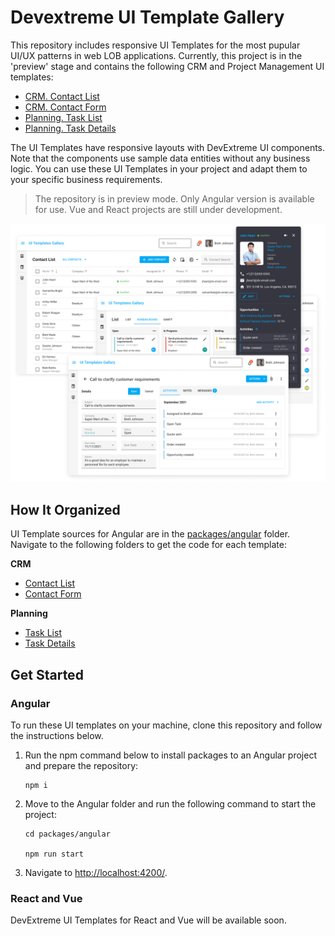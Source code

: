 # Devextreme UI Template Gallery

This repository includes responsive UI Templates for the most pupular UI/UX patterns in web LOB applications. Currently, this project is in the 'preview' stage and contains the following CRM and Project Management UI templates:

* [CRM. Contact List](https://devexpress.github.io/devextreme-ui-template-gallery/material.blue.light.compact/angular/default/#/crm-contact-list)
* [CRM. Contact Form](https://devexpress.github.io/devextreme-ui-template-gallery/material.blue.light.compact/angular/default/#/crm-contact-form)
* [Planning. Task List](https://devexpress.github.io/devextreme-ui-template-gallery/material.blue.light.compact/angular/default/#/planning-task-list)
* [Planning. Task Details](https://devexpress.github.io/devextreme-ui-template-gallery/material.blue.light.compact/angular/default/#/planning-task-details)

The UI Templates have responsive layouts with DevExtreme UI components. Note that the components use sample data entities without any business logic. You can use these UI Templates in your project and adapt them to your specific business requirements.

> The repository is in preview mode. Only Angular version is available for use. Vue and React projects are still under development.

![Devextreme UI Template Gallery](/images/ui-template-gallery.png)

## How It Organized

UI Template sources for Angular are in the [packages/angular](packages/angular) folder. Navigate to the following folders to get the code for each template:

**CRM**

* [Contact List](packages/angular/src/app/pages/crm-contact-list/) 
* [Contact Form](packages/angular/src/app/pages/crm-contact-form/)

**Planning**

* [Task List](packages/angular/src/app/pages/planning-task-list/) 
* [Task Details](packages/angular/src/app/pages/planning-task-details/)

## Get Started

### Angular

To run these UI templates on your machine, clone this repository and follow the instructions below.

1. Run the npm command below to install packages to an Angular project and prepare the repository:  

    ```
    npm i
    ```

2. Move to the Angular folder and run the following command to start the project:

    ```
    cd packages/angular

    npm run start
    ```

3. Navigate to [http://localhost:4200/](http://localhost:4200/). 
    
### React and Vue

DevExtreme UI Templates for React and Vue will be available soon. 

